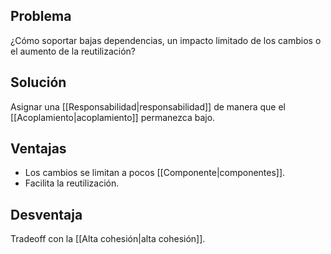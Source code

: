 ## Problema
¿Cómo soportar bajas dependencias, un impacto limitado de los cambios o el aumento de la reutilización?

## Solución
Asignar una [[Responsabilidad|responsabilidad]] de manera que el [[Acoplamiento|acoplamiento]] permanezca bajo.

## Ventajas
- Los cambios se limitan a pocos [[Componente|componentes]].
- Facilita la reutilización.

## Desventaja
Tradeoff con la [[Alta cohesión|alta cohesión]].